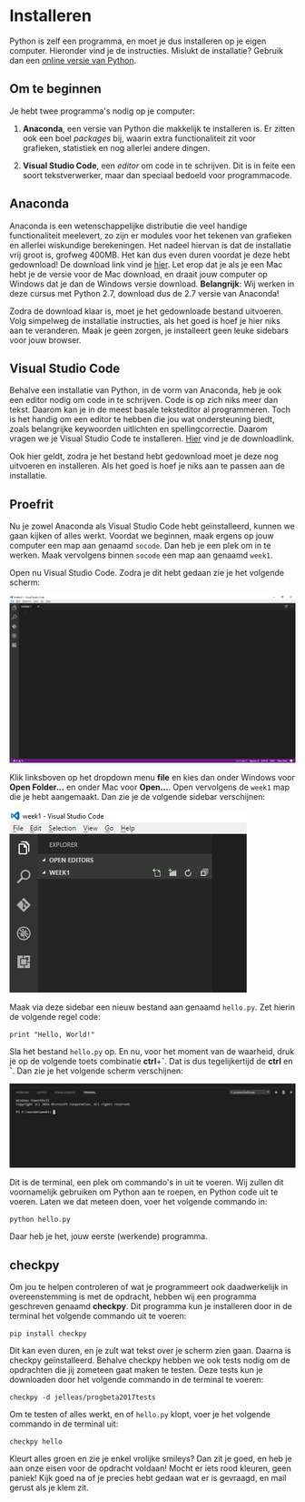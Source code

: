 # Installeren

Python is zelf een programma, en moet je dus installeren op je eigen computer. Hieronder vind je de instructies. Mislukt de installatie? Gebruik dan een [online versie van Python](/python/ide).

## Om te beginnen

Je hebt twee programma's nodig op je computer:

1. **Anaconda**, een versie van Python die makkelijk te installeren is. Er zitten ook een boel *packages* bij, waarin extra functionaliteit zit voor grafieken, statistiek en nog allerlei andere dingen.

2. **Visual Studio Code**, een *editor* om code in te schrijven. Dit is in feite een soort tekstverwerker, maar dan speciaal bedoeld voor programmacode.

## Anaconda

Anaconda is een wetenschappelijke distributie die veel handige functionaliteit meelevert, zo zijn er modules voor het tekenen van grafieken en allerlei wiskundige berekeningen. Het nadeel hiervan is dat de installatie vrij groot is, grofweg 400MB. Het kan dus even duren voordat je deze hebt gedownload! De download link vind je [hier](https://www.continuum.io/downloads). Let erop dat je als je een Mac hebt je de versie voor de Mac download, en draait jouw computer op Windows dat je dan de Windows versie download. **Belangrijk**: Wij werken in deze cursus met Python 2.7, download dus de 2.7 versie van Anaconda!

Zodra de download klaar is, moet je het gedownloade bestand uitvoeren. Volg simpelweg de installatie instructies, als het goed is hoef je hier niks aan te veranderen. Maak je geen zorgen, je installeert geen leuke sidebars voor jouw browser. 


## Visual Studio Code

Behalve een installatie van Python, in de vorm van Anaconda, heb je ook een editor nodig om code in te schrijven. Code is op zich niks meer dan tekst. Daarom kan je in de meest basale teksteditor al programmeren. Toch is het handig om een editor te hebben die jou wat ondersteuning biedt, zoals belangrijke keywoorden uitlichten en spellingcorrectie. Daarom vragen we je Visual Studio Code te installeren. [Hier](https://code.visualstudio.com/) vind je de downloadlink. 

Ook hier geldt, zodra je het bestand hebt gedownload moet je deze nog uitvoeren en installeren. Als het goed is hoef je niks aan te passen aan de installatie.


## Proefrit

Nu je zowel Anaconda als Visual Studio Code hebt geïnstalleerd, kunnen we gaan kijken of alles werkt. Voordat we beginnen, maak ergens op jouw computer een map aan genaamd `socode`. Dan heb je een plek om in te werken. Maak vervolgens binnen `socode` een map aan genaamd `week1`.  

Open nu Visual Studio Code. Zodra je dit hebt gedaan zie je het volgende scherm:

![visualstudio](visualstudio.png)

Klik linksboven op het dropdown menu **file** en kies dan onder Windows voor **Open Folder...** en onder Mac voor **Open...**. Open vervolgens de `week1` map die je hebt aangemaakt. Dan zie je de volgende sidebar verschijnen:

![visualnewfile](visualnewfile.png)

Maak via deze sidebar een nieuw bestand aan genaamd `hello.py`. Zet hierin de volgende regel code: 

	print "Hello, World!"

 Sla het bestand `hello.py` op. En nu, voor het moment van de waarheid, druk je op de volgende toets combinatie **ctrl**+**\`**. Dat is dus tegelijkertijd de **ctrl** en **\`**. Dan zie je het volgende scherm verschijnen:

![visualterminal](visualterminal.png)

Dit is de terminal, een plek om commando's in uit te voeren. Wij zullen dit voornamelijk gebruiken om Python aan te roepen, en Python code uit te voeren. Laten we dat meteen doen, voer het volgende commando in:

	python hello.py

Daar heb je het, jouw eerste (werkende) programma.


## checkpy

Om jou te helpen controleren of wat je programmeert ook daadwerkelijk in overeenstemming is met de opdracht, hebben wij een programma geschreven genaamd **checkpy**. Dit programma kun je installeren door in de terminal het volgende commando uit te voeren:

	pip install checkpy

Dit kan even duren, en je zult wat tekst over je scherm zien gaan. Daarna is checkpy geïnstalleerd. Behalve checkpy hebben we ook tests nodig om de opdrachten die jij zometeen gaat maken te testen. Deze tests kun je downloaden door het volgende commando in de terminal te voeren:

	checkpy -d jelleas/progbeta2017tests

Om te testen of alles werkt, en of `hello.py` klopt, voer je het volgende commando in de terminal uit:

	checkpy hello

Kleurt alles groen en zie je enkel vrolijke smileys? Dan zit je goed, en heb je aan onze eisen voor de opdracht voldaan! Mocht er iets rood kleuren, geen paniek! Kijk goed na of je precies hebt gedaan wat er is gevraagd, en mail gerust als je klem zit.